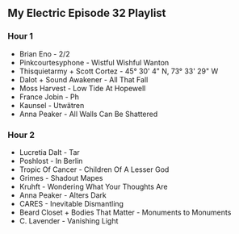 ## My Electric Episode 32 Playlist

### Hour 1
* Brian Eno - 2/2
* Pinkcourtesyphone - Wistful Wishful Wanton
* Thisquietarmy + Scott Cortez - 45° 30' 4" N, 73° 33' 29" W
* Dalot + Sound Awakener - All That Fall
* Moss Harvest - Low Tide At Hopewell
* France Jobin - Ph
* Kaunsel - Utwätren
* Anna Peaker - All Walls Can Be Shattered

### Hour 2
* Lucretia Dalt - Tar
* Poshlost - In Berlin
* Tropic Of Cancer - Children Of A Lesser God
* Grimes - Shadout Mapes
* Kruhft - Wondering What Your Thoughts Are
* Anna Peaker - Alters Dark
* CARES - Inevitable Dismantling
* Beard Closet + Bodies That Matter - Monuments to Monuments
* C. Lavender - Vanishing Light